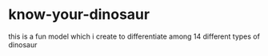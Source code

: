 # know-your-dinosaur
this is a fun model which i create to differentiate among 14 different types of dinosaur
